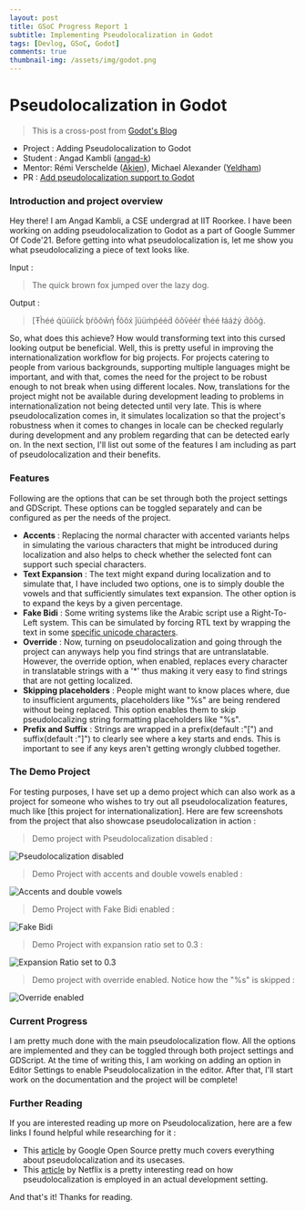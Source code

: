 ```yaml
---
layout: post
title: GSoC Progress Report 1
subtitle: Implementing Pseudolocalization in Godot
tags: [Devlog, GSoC, Godot]
comments: true
thumbnail-img: /assets/img/godot.png
---
```


# Pseudolocalization in Godot

> This is a cross-post from [Godot's Blog](https://godotengine.org/article/gsoc-2021-progress-report-1)

- Project : Adding Pseudolocalization to Godot
- Student : Angad Kambli ([angad-k](https://github.com/angad-k))
- Mentor: Rémi Verschelde ([Akien](https://github.com/akien-mga)), Michael Alexander ([Yeldham](https://github.com/YeldhamDev))
- PR : [Add pseudolocalization support to Godot](https://github.com/godotengine/godot/pull/49361)

### Introduction and project overview

Hey there! I am Angad Kambli, a CSE undergrad at IIT Roorkee. I have been working on adding pseudolocalization to Godot as a part of Google Summer Of Code'21. Before getting into what pseudolocalization is, let me show you what pseudolocalizing a piece of text looks like.

Input :

> The quick brown fox jumped over the lazy dog.

Output :

> [Ŧh̀éé q́üüííćḱ ḅŕôôŵή f́ôôx́ ǰüüm̀ṕééd́ ôôṽééŕ ŧh̀éé łááźý d́ôôǵ.

So, what does this achieve? How would transforming text into this cursed looking output be beneficial. Well, this is pretty useful in improving the internationalization workflow for big projects. For projects catering to people from various backgrounds, supporting multiple languages might be important, and with that, comes the need for the project to be robust enough to not break when using different locales. Now, translations for the project might not be available during development leading to problems in internationalization not being detected until very late. This is where pseudolocalization comes in, it simulates localization so that the project's robustness when it comes to changes in locale can be checked regularly during development and any problem regarding that can be detected early on. In the next section, I'll list out some of the features I am including as part of pseudolocalization and their benefits.

### Features

Following are the options that can be set through both the project settings and GDScript. These options can be toggled separately and can be configured as per the needs of the project.

- **Accents** : Replacing the normal character with accented variants helps in simulating the various characters that might be introduced during localization and also helps to check whether the selected font can support such special characters.
- **Text Expansion** : The text might expand during localization and to simulate that, I have included two options, one is to simply double the vowels and that sufficiently simulates text expansion. The other option is to expand the keys by a given percentage.
- **Fake Bidi** : Some writing systems like the Arabic script use a Right-To-Left system. This can be simulated by forcing RTL text by wrapping the text in some [specific unicode characters](https://www.w3.org/International/questions/qa-bidi-unicode-controls.en).
- **Override** : Now, turning on pseudolocalization and going through the project can anyways help you find strings that are untranslatable. However, the override option, when enabled, replaces every character in translatable strings with a '*' thus making it very easy to find strings that are not getting localized.
- **Skipping placeholders** : People might want to know places where, due to insufficient arguments, placeholders like "%s" are being rendered without being replaced. This option enables them to skip pseudolocalizing string formatting placeholders like "%s".
- **Prefix and Suffix** : Strings are wrapped in a prefix(default :"[") and suffix(default :"]") to clearly see where a key starts and ends. This is important to see if any keys aren't getting wrongly clubbed together.

### The Demo Project

For testing purposes, I have set up a demo project which can also work as a project for someone who wishes to try out all pseudolocalization features, much like [this project for internationalization]. Here are few screenshots from the project that also showcase pseudolocalization in action :

>  Demo project with Pseudolocalization disabled :

![Pseudolocalization disabled](https://godotengine.org/storage/app/media/gsoc/2021-1/pseudoloc-disabled.png)

> Demo Project with accents and double vowels enabled :

![Accents and double vowels](https://godotengine.org/storage/app/media/gsoc/2021-1/pseudoloc-accents_double_vowels.png)

> Demo Project with Fake Bidi enabled :

![Fake Bidi](https://godotengine.org/storage/app/media/gsoc/2021-1/pseudoloc-fakebidi.png)

> Demo Project with expansion ratio set to 0.3 :

![Expansion Ratio set to 0.3](https://godotengine.org/storage/app/media/gsoc/2021-1/pseudoloc-expansion30.png)

> Demo project with override enabled. Notice how the "%s" is skipped :

![Override enabled](https://godotengine.org/storage/app/media/gsoc/2021-1/pseudoloc-override.png)

### Current Progress

I am pretty much done with the main pseudolocalization flow. All the options are implemented and they can be toggled through both project settings and GDScript. At the time of writing this, I am working on adding an option in Editor Settings to enable Pseudolocalization in the editor. After that, I'll start work on the documentation and the project will be complete!

### Further Reading

If you are interested reading up more on Pseudolocalization, here are a few links I found helpful while researching for it :

- This [article](https://opensource.googleblog.com/2011/06/pseudolocalization-to-catch-i18n-errors.html) by Google Open Source pretty much covers everything about pseudolocalization and its usecases.
- This [article](https://netflixtechblog.com/pseudo-localization-netflix-12fff76fbcbe) by Netflix is a pretty interesting read on how pseudolocalization is employed in an actual development setting.

And that's it! Thanks for reading.
